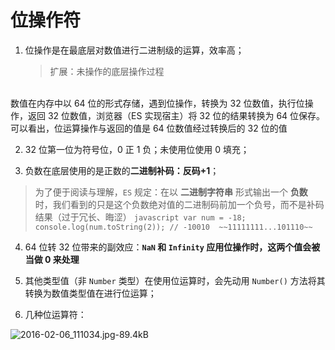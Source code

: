 # 位操作符
1. 位操作是在最底层对数值进行二进制级的运算，效率高；
    > 扩展：未操作的底层操作过程
<br>
数值在内存中以 64 位的形式存储，遇到位操作，转换为 32 位数值，执行位操作，返回 32 位数值，浏览器（ES 实现宿主）将 32 位的结果转换为 64 位保存。
<br>
可以看出，位运算操作与返回的值是 64 位数值经过转换后的 32 位的值

2. 32 位第一位为符号位，0 正 1 负；未使用位使用 0 填充；

3. 负数在底层使用的是正数的**二进制补码：反码+1**；
> 为了便于阅读与理解，`ES` 规定：在以 **二进制字符串** 形式输出一个 **负数** 时，我们看到的只是这个负数绝对值的二进制码前加一个负号，而不是补码结果（过于冗长、晦涩）
    ```javascript
    var num = -18;
    console.log(num.toString(2)); // -10010  ~~11111111...101110~~
    ```

4. 64 位转 32 位带来的副效应：**`NaN` 和 `Infinity` 应用位操作时，这两个值会被当做 0 来处理**

5. 其他类型值（非 `Number` 类型）在使用位运算时，会先动用 `Number()` 方法将其转换为数值类型值在进行位运算；

6. 几种位运算符：

![2016-02-06_111034.jpg-89.4kB][6]

  [6]: http://static.zybuluo.com/yangfch3/uwww2r2g8vf0qwnm6graiznx/2016-02-06_111034.jpg
